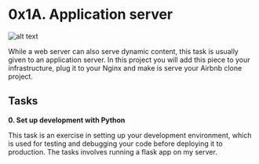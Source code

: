 # __0x1A. Application server__

![alt text](https://s3.amazonaws.com/alx-intranet.hbtn.io/uploads/medias/2018/9/c7d1ed0a2e10d1b4e9b3.jpg?X-Amz-Algorithm=AWS4-HMAC-SHA256&X-Amz-Credential=AKIARDDGGGOUSBVO6H7D%2F20221109%2Fus-east-1%2Fs3%2Faws4_request&X-Amz-Date=20221109T104332Z&X-Amz-Expires=86400&X-Amz-SignedHeaders=host&X-Amz-Signature=b30a380d821224bb419eb4be8648ed8095020dfd61e947991b0c45ec7f46b0a2)


While a web server can also serve dynamic content, this task is usually given to an application server. In this project you will add this piece to your infrastructure, plug it to your Nginx and make is serve your Airbnb clone project.

## Tasks

__0. Set up development with Python__

This task is an exercise in setting up your development environment, which is used for testing and debugging your code before deploying it to production.
The tasks involves running a flask app on my server.